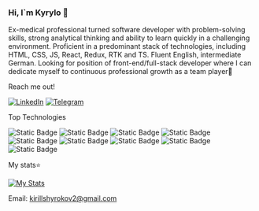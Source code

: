 ### Hi, I`m Kyrylo 👋

Ex-medical professional turned software developer with problem-solving skills, strong analytical thinking and ability to learn quickly in a challenging environment. Proficient in a predominant stack of technologies, including HTML, CSS, JS, React, Redux, RTK and TS. Fluent English, intermediate German. Looking for position of front-end/full-stack developer where I can dedicate myself to continuous professional growth as a team player🤝

Reach me out!

[![LinkedIn](https://img.shields.io/badge/LinkedIn-Profile-blue?style=social&logo=LinkedIn)](https://www.linkedin.com/in/kyrylo-shyrokov/)
[![Telegram](https://img.shields.io/badge/Telegram-Chat-0088cc?style=social&logo=Telegram&labelColor=0088cc&logoColor=blue)](https://t.me/k_realo)

Top Technologies

![Static Badge](https://img.shields.io/badge/React-FFFFFF?style=for-the-badge&logo=React&labelColor=black&color=%2361dafb)
![Static Badge](https://img.shields.io/badge/Redux-FFFFFF?style=for-the-badge&logo=Redux&labelColor=black&color=violet)
![Static Badge](https://img.shields.io/badge/JavaScript-61DBFB?style=for-the-badge&logo=JavaScript&labelColor=black&color=yellow)
![Static Badge](https://img.shields.io/badge/Typescript-FFFFFF?style=for-the-badge&logo=Typescript&labelColor=black&color=%23719af4)
![Static Badge](https://img.shields.io/badge/NODEJS-61DBFB?style=for-the-badge&logo=Node.js&labelColor=black&color=darkgreen)
![Static Badge](https://img.shields.io/badge/Express-FFFFFF?style=for-the-badge&logo=Express&labelColor=black&color=%23444)
![Static Badge](https://img.shields.io/badge/Mongoose-FFFFFF?style=for-the-badge&logo=Mongoose&labelColor=black&color=%23800)
![Static Badge](https://img.shields.io/badge/Styled%20components-FFFFFF?style=for-the-badge&logo=Styled%20Components&labelColor=black&color=rgb(191%2C%2079%2C%20116))
![Static Badge](https://img.shields.io/badge/Tailwind%20CSS-FFFFFF?style=for-the-badge&logo=Tailwind%20CSS&labelColor=black&color=rgb(56%20189%20248))

My stats⭐

[![My Stats](https://github-readme-stats.vercel.app/api?username=Kreal11&theme=dark)](https://github.com/anuraghazra/github-readme-stats)

Email: kirillshyrokov2@gmail.com


